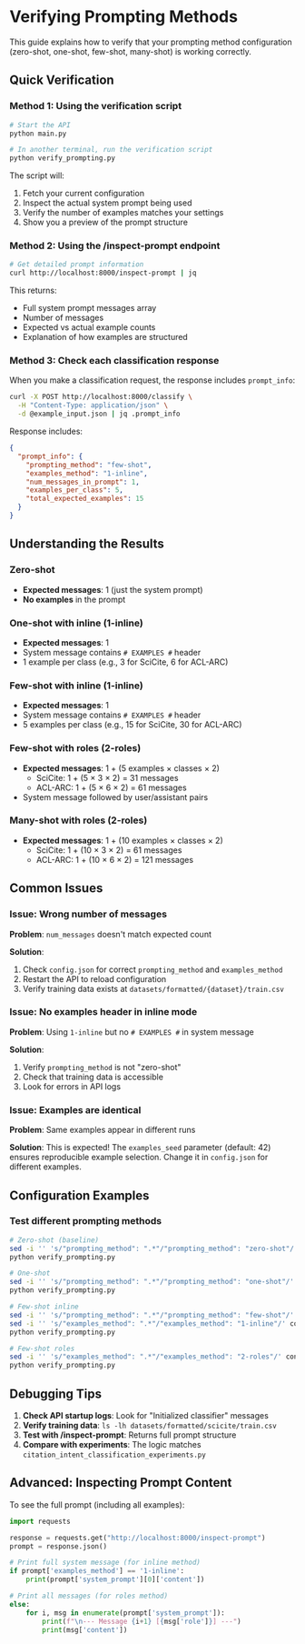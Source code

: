 # Verifying Prompting Methods

This guide explains how to verify that your prompting method configuration (zero-shot, one-shot, few-shot, many-shot) is working correctly.

## Quick Verification

### Method 1: Using the verification script

```bash
# Start the API
python main.py

# In another terminal, run the verification script
python verify_prompting.py
```

The script will:
1. Fetch your current configuration
2. Inspect the actual system prompt being used
3. Verify the number of examples matches your settings
4. Show you a preview of the prompt structure

### Method 2: Using the /inspect-prompt endpoint

```bash
# Get detailed prompt information
curl http://localhost:8000/inspect-prompt | jq
```

This returns:
- Full system prompt messages array
- Number of messages
- Expected vs actual example counts
- Explanation of how examples are structured

### Method 3: Check each classification response

When you make a classification request, the response includes `prompt_info`:

```bash
curl -X POST http://localhost:8000/classify \
  -H "Content-Type: application/json" \
  -d @example_input.json | jq .prompt_info
```

Response includes:
```json
{
  "prompt_info": {
    "prompting_method": "few-shot",
    "examples_method": "1-inline",
    "num_messages_in_prompt": 1,
    "examples_per_class": 5,
    "total_expected_examples": 15
  }
}
```

## Understanding the Results

### Zero-shot
- **Expected messages**: 1 (just the system prompt)
- **No examples** in the prompt

### One-shot with inline (1-inline)
- **Expected messages**: 1
- System message contains `# EXAMPLES #` header
- 1 example per class (e.g., 3 for SciCite, 6 for ACL-ARC)

### Few-shot with inline (1-inline)
- **Expected messages**: 1
- System message contains `# EXAMPLES #` header
- 5 examples per class (e.g., 15 for SciCite, 30 for ACL-ARC)

### Few-shot with roles (2-roles)
- **Expected messages**: 1 + (5 examples × classes × 2)
  - SciCite: 1 + (5 × 3 × 2) = 31 messages
  - ACL-ARC: 1 + (5 × 6 × 2) = 61 messages
- System message followed by user/assistant pairs

### Many-shot with roles (2-roles)
- **Expected messages**: 1 + (10 examples × classes × 2)
  - SciCite: 1 + (10 × 3 × 2) = 61 messages
  - ACL-ARC: 1 + (10 × 6 × 2) = 121 messages

## Common Issues

### Issue: Wrong number of messages

**Problem**: `num_messages` doesn't match expected count

**Solution**: 
1. Check `config.json` for correct `prompting_method` and `examples_method`
2. Restart the API to reload configuration
3. Verify training data exists at `datasets/formatted/{dataset}/train.csv`

### Issue: No examples header in inline mode

**Problem**: Using `1-inline` but no `# EXAMPLES #` in system message

**Solution**: 
1. Verify `prompting_method` is not "zero-shot"
2. Check that training data is accessible
3. Look for errors in API logs

### Issue: Examples are identical

**Problem**: Same examples appear in different runs

**Solution**: This is expected! The `examples_seed` parameter (default: 42) ensures reproducible example selection. Change it in `config.json` for different examples.

## Configuration Examples

### Test different prompting methods

```bash
# Zero-shot (baseline)
sed -i '' 's/"prompting_method": ".*"/"prompting_method": "zero-shot"/' config.json
python verify_prompting.py

# One-shot
sed -i '' 's/"prompting_method": ".*"/"prompting_method": "one-shot"/' config.json
python verify_prompting.py

# Few-shot inline
sed -i '' 's/"prompting_method": ".*"/"prompting_method": "few-shot"/' config.json
sed -i '' 's/"examples_method": ".*"/"examples_method": "1-inline"/' config.json
python verify_prompting.py

# Few-shot roles
sed -i '' 's/"examples_method": ".*"/"examples_method": "2-roles"/' config.json
python verify_prompting.py
```

## Debugging Tips

1. **Check API startup logs**: Look for "Initialized classifier" messages
2. **Verify training data**: `ls -lh datasets/formatted/scicite/train.csv`
3. **Test with /inspect-prompt**: Returns full prompt structure
4. **Compare with experiments**: The logic matches `citation_intent_classification_experiments.py`

## Advanced: Inspecting Prompt Content

To see the full prompt (including all examples):

```python
import requests

response = requests.get("http://localhost:8000/inspect-prompt")
prompt = response.json()

# Print full system message (for inline method)
if prompt['examples_method'] == '1-inline':
    print(prompt['system_prompt'][0]['content'])

# Print all messages (for roles method)
else:
    for i, msg in enumerate(prompt['system_prompt']):
        print(f"\n--- Message {i+1} [{msg['role']}] ---")
        print(msg['content'])
```
